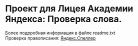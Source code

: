 # Проект для Лицея Академии Яндекса: Проверка слова.
Более подрробная информация в файле readme.txt <br>
Проверка правописания: <a href="http://api.yandex.ru/speller/">Яндекс.Спеллер</a>
